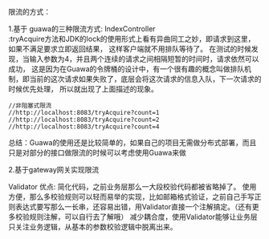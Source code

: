 限流的方式：

1.基于 guawa的三种限流方式: IndexController  
   :tryAcquire方法和JDK的lock的使用形式上看有异曲同工之妙，即请求到这里，如果不满足要求立即返回结果，
         这样客户端就不用排队等待了。
         在测试的时候发现，当输入参数为4，并且两个连续的请求之间相隔短暂的时间时，请求依然可以成功，
         这是因为在Guawa的令牌桶的设计中，有一个很有趣的概念叫做排队机制，即当前的这次请求如果失败了，底层会将这次请求的信息入队，下一次请求的时候优先处理，
         所以就出现了上面描述的现象。
         
    //非阻塞式限流
    //http://localhost:8083/tryAcquire?count=1
    //http://localhost:8083/tryAcquire?count=2
    //http://localhost:8083/tryAcquire?count=4
    
总结：Guawa的使用还是比较简单的，如果自己的项目无需做分布式部署，而且只是对部分的接口做限流的时候可以考虑使用Guawa来做   

2.基于gateway网关实现限流 


Validator 优点:
简化代码，之前业务层那么一大段校验代码都被省略掉了。
使用方便，那么多校验规则可以轻而易举的实现，比如邮箱格式验证，之前自己手写正则表达式要写那么一长串，还容易出错，用Validator直接一个注解搞定。（还有更多校验规则注解，可以自行去了解哦）
减少耦合度，使用Validator能够让业务层只关注业务逻辑，从基本的参数校验逻辑中脱离出来。

